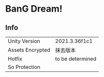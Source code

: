 # BanG Dream!

## Info

| | |
| - | - |
| Unity Version | 2021.3.36f1c1 |
| Assets Encrypted | 抹去版本 |
| Hotfix | to be determined |
| So Protection |  |